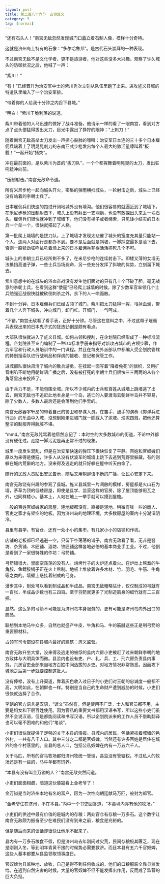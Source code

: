 ```yaml
---
layout: post
title: 第二百八十六节　占领旌义
category: 5
tag: [normal]
---
```


“还有石头人！”南宫无敌忽然发现城门口矗立着石制人像，模样十分奇特。

这就是济州岛上特有的石像：“多尔哈鲁邦”。是古代石头崇拜的一种表现。

不过南宫无敌不是文化学者，更不是旅游者，他对这些没多大兴趣。观察了许久城头的防御状况之后，他喊了一声：

“紫川！”

“有！”已经晋升为治安军中士的紫川秀次立刻从队伍里跑了出来。进攻旌义县城的特遣队里编入了一个治安军排。

“带着你的人给我十分钟之内舀下县城。”

“明白！”紫川干脆利落的说道。

紫川带着他的人马迅速的做好了战斗准备。他请示一样的看了一眼南宫，看到对方点了点头便猛得拔出太刀，目光中露出了狰狞的眼神：“上刺刀！”

随着南宫无敌高举太刀发出一声撕心裂肺的嚎叫：治安军日本连的三十多个日本雇佣兵端着上了明晃晃刺刀的东南亚式步枪发出每个人最大的肺活量嚎叫着“板载！”一起开始“猪突”。

冲在最前面的，是以紫川为首的“拔刀队”，一个个都挥舞着明晃晃的太刀，发出狂吼猛冲向前。

“压制射击。”南宫无敌命令道。

所有米尼步枪一起向城头开火，密集的弹雨横扫城头，一轮射击之后，城头上已经没有站着的李朝士兵了。

日本雇佣兵们快速的跑过开阔地城外没有壕沟。他们很容易的就逼近到了城墙下。在米尼步枪的压制射击下，城头上没有射出一支羽箭，也没有敢探出头来丢一块石头。雇佣兵们很快就冲到了城墙下，他们没有梯子或者绳索，只见矮小结实的日本兵一个垒一个，很快就搭起了人梯。

第一批爬上城墙的是拔刀队。上了城墙才发现太悲催了城头的宽度充其量只能站一个人，连两人对面行走都办不到。要不是后面就是斜坡，一脚踩空最多是滚下去，否则一股猛劲狂呼乱吼着涌上来的日本雇佣兵非得活活摔死几个不可。

城头上的李朝士兵已经所剩不多了，在米尼步枪的连续射击下。即矮又薄的女墙无法抵挡高速子弹，一些士兵当场毙命，另一些充分发挥了斜坡的优势，立刻溜下城去。

紫川意想中的在城头的浴血奋战没有发生他们面对的只有几十个吓破了胆。毫无战意的李朝士兵，在看到这群“倭寇”已经爬上城墙的时候，除了少数军官率领几个士兵勉强迎战很快就被砍倒刺杀之外，余下的人一哄而散。

不到十分钟，日本雇佣兵们已经占领了城门，紫川把太刀猛得一挥，甩掉血滴，带着几个人奔下城头，冲向城门，卸门杠。开城门，一气呵成。

“不错。”南宫无敌看了看手表，正好十分钟。尽管这在意料之中，不过这帮子雇佣兵表现出来的日本鬼子式的狂热劲倒是颇有看点。

大部队很快就进入了旌义县城。如何占领和搜刮，在企划院已经形成了一种标准流程。企划院甚至专门编制了一种iso标准手册来指导对新攻占城市的占领步骤，作为军官和行政人员培训中的一门课程。并且在每支外派部队中都编入受企划院管辖的特别搜索队进行战利品和俘虏的接收、登记和保管工作。

进城部队很快肃清了城内的散兵游勇，在挂起一面写着“降者免死”的旗帜，又用扩音喇叭不断地用朝鲜语广播之后，没有被打死的李朝士兵们很快三三两两的从各个角落里出来投降了。

由于兵力不足，不能包围全城。所以不少城内的士兵和百姓从城墙上跳墙逃了出去，南宫无敌也不追赶此地本身是一个岛，逃亡的人要渡海去朝鲜半岛并不容易，除了少数人，多数人最后还是会落到他们手里的。

南宫无敌器宇轩昂的带着自己的警卫和参谋人员。在笛手、鼓手的演奏《掷弹兵进行曲》的乐曲中入城，没想到刚走进城门就一脚踩入了泥塘。烂泥四溅，把他还算整洁的制服弄得肮脏不堪。

“mmd。”南宫无敌咒骂着他居然忘记了：本时空的大多数城市的街道，不论中外都没有硬化过。走路一脚污泥是再正常不过的现象。

城里一度发生混乱，但是在治安军快速的弹压下很快恢复了平静。百姓和官奴婢们原以为来得是倭寇，许多人从没有伏波军的城墙上跳下去逃到荒野里躲藏，有的则躲在城内荒僻的地方。没来得及逃走的就只好躲在屋中听天由命了。

随行的民政人员贴出安民告示，随后又用朝鲜语不断的广播，让民心安定下来。

南宫无敌饶有兴趣的参观了县城。旌义县城里一片凋敝的模样，房屋都是火山石为墙，茅草为顶的低矮房屋，即使是县学、监营这样的官房，除了屋顶能够用瓦之外，也同样矮小。基本上，人站在地上一举手就可以摸到屋檐。

一般的百姓官奴婢家的房屋，连地板都没有，直接是泥地。稍微有钱一些的商人、官吏之家才有架空的地板。因为济州岛的地理环境，大多数房屋的室内十分潮湿阴冷。

县里有县学，有官仓，还有一处小小的集市，有几家小小的店铺和作坊。

店铺的老板都已经逃避一空，只留下空荡荡的谱子，南宫无敌看了看，无非是酱坊、杂货铺、木匠铺、酒坊、铁匠铺这样各地必倍的基本商业手工业。不过，他倒是看到了一家很特殊的作坊：弓箭铺。

弓箭铺很大，里面空荡荡的没有人。烘烤竹子的火炉还点着火。在炉灶上熬煮的牛角胶、鱼鳔胶锅子正在火上熬制。地板上堆放着许多木材、竹、羽毛、牛筋、牛角等之类的。墙壁上悬挂着制成的弓身。

漫步其中，到处可以看到制成品和半成品。南宫无敌粗略估计，仅仅制成的弓就有一百张，半成品少数也有三四百。至于羽箭就更多了光制造箭身的细竹就有二三百捆。

显然，这么多的弓箭不可能是为济州岛本身服务的，更有可能是济州岛向外出口的商品。

联想到本地马牛众多，自然也就盛产牛皮、牛角和马、牛的筋腱这些正是制弓箭的重要原材料。

占领军司令部设在县城内最好的建筑：旌义监营。

南宫无敌升坐大堂，没来得及逃走的被俘的县内六房小吏被赶了过来朝鲜李朝的地方政体与大明具体而微。县监内也设有吏、户、礼、兵、工、刑六房负责县内事务。六房官吏全部来自地方百姓中间选拔的乡吏。对地方情况非常熟悉。因而攻下城池之后第一步就要控制这批人。

没有俸禄，没有上升渠道，靠着灰色收入过日子的小吏们对王朝的忠诚度一般都不高，大明如此，在朝鲜也一样。特别是当自己的生命财产遭到威胁的时候，小吏们很快就选择了合作。

李朝的官方语言是汉语，“谚文”虽然有，但是使用不广泛，士人和官员都不用，主要是妇女和下层百姓使用。因为官私的重要文书都用汉语书写，所以这些小吏们虽然不会说汉语，但是都能阅读和书写汉语。所以企划院派来的工作人员不借助翻译也可以毫不困难的和他们“笔谈”。

小吏们很快就提供了足够的关于本县的情报。县城内的居民，包括紧挨着城墙的邑外村，一共有八千人口。其中三分之二都是官奴婢。当然还有许多百姓是居住在城外的各个村落里的。全县的总人口，包括公私奴婢在内有一万五六千人。

关于马匹，所有的官马牧场都归济州牧统一管理，县监没有管辖权。不过私人的牧场还是有一些的，马牛羊都有饲养。

“本县有没有叫金万镒的人？”南宫无敌突然问道。

小吏们面面相觑，暗道这伙倭寇看上金老爷了！

金万镒是当时济州本地有名的富户，因为一次性向朝廷献马万匹，被封为郎官。

“金老爷住在济州，不在本县。”内中一个书吏回答道，“本县境内亦有他的牧场。”

小吏们的供述中最有价值的是城内的存粮：两处官仓有存粮一万多石。这个数字让南宫无敌颇为振奋至少在难民们没有到来之前，粮食是充裕的。

但是随后而来的谈话却很快让他乐不起来了。

县内有一万多石粮食不假，但是济州岛去年刚闹过灾荒，民间存粮极其匮乏，现在是刚刚入冬，等到明年青黄不接的时候势必需要救济。而且本县有五六千官奴婢，这些人基本都要从县监领取领事度日。

官奴婢为县监种地、放牧，自己是得不到任何收成的，他们的口粮服装全靠县监发给。在遇到自然灾害的时候，大量的官奴婢不但不能发挥出作用，反而成了监营的巨大负担。